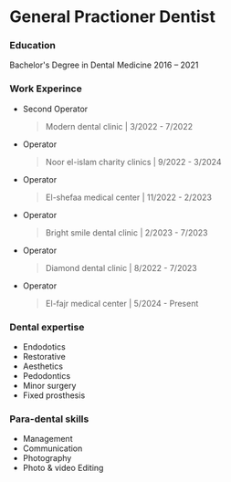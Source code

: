 # General Practioner Dentist

### Education
Bachelor's Degree in Dental Medicine
 2016 – 2021
 ### Work Experince 
- Second Operator
   > Modern dental clinic            |     3/2022 - 7/2022

- Operator
   > Noor el-islam charity clinics   |    9/2022 - 3/2024  

- Operator
   > El-shefaa medical center        |     11/2022 - 2/2023

- Operator
   > Bright smile dental clinic      |      2/2023 - 7/2023

- Operator
  > Diamond dental clinic           |     8/2022 - 7/2023

- Operator
  > El-fajr medical center          |      5/2024 - Present

### Dental expertise

 - Endodotics
 - Restorative
 - Aesthetics
 - Pedodontics
 - Minor surgery
 - Fixed prosthesis

### Para-dental skills
- Management
- Communication
- Photography
- Photo & video Editing
